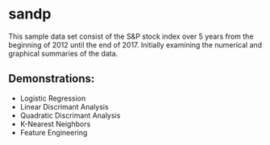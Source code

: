 # sandp
This sample data set consist of the S&P stock index over 5 years from the beginning of 2012 until the end of 2017.
Initially examining the numerical and graphical summaries of the data.

## Demonstrations:
- Logistic Regression
- Linear Discrimant Analysis
- Quadratic Discrimant Analysis
- K-Nearest Neighbors
- Feature Engineering
